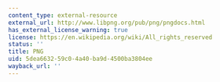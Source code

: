 ```yaml
---
content_type: external-resource
external_url: http://www.libpng.org/pub/png/pngdocs.html
has_external_license_warning: true
license: https://en.wikipedia.org/wiki/All_rights_reserved
status: ''
title: PNG
uid: 5dea6632-59c0-4a40-ba9d-4500ba3804ee
wayback_url: ''
---
```

